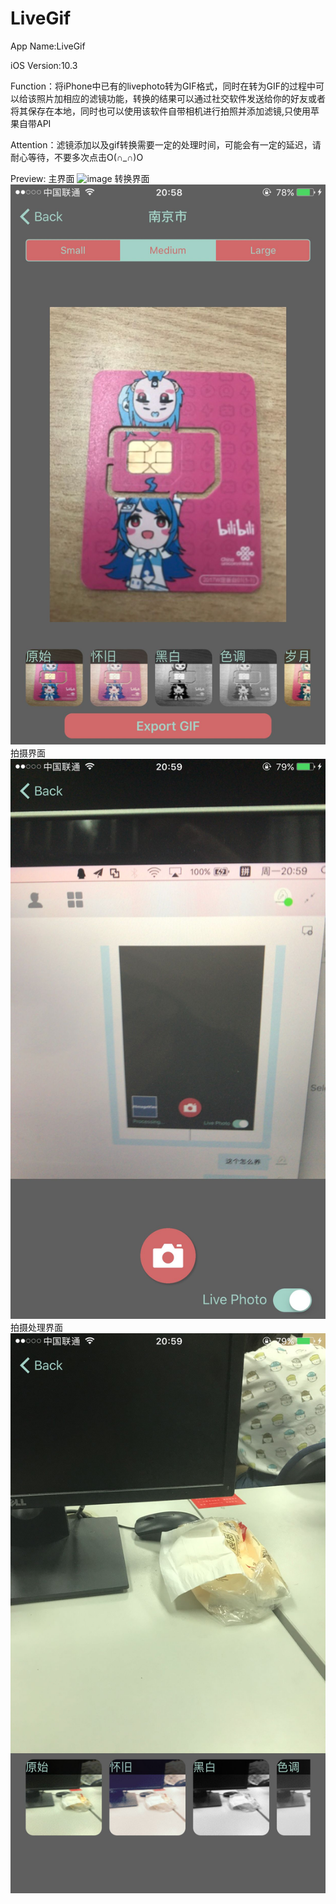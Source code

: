 # LiveGif
App Name:LiveGif

iOS Version:10.3

Function：将iPhone中已有的livephoto转为GIF格式，同时在转为GIF的过程中可以给该照片加相应的滤镜功能，转换的结果可以通过社交软件发送给你的好友或者将其保存在本地，同时也可以使用该软件自带相机进行拍照并添加滤镜,只使用苹果自带API

Attention：滤镜添加以及gif转换需要一定的处理时间，可能会有一定的延迟，请耐心等待，不要多次点击O(∩_∩)O

Preview:
主界面
![image](https://github.com/exevvv/LiveGif/blob/master/主.jpg)
转换界面
![image](https://github.com/exevvv/LiveGif/blob/master/转换.jpg)
拍摄界面
![image](https://github.com/exevvv/LiveGif/blob/master/拍摄.jpg)
拍摄处理界面
![image](https://github.com/exevvv/LiveGif/blob/master/处理.jpg)

